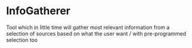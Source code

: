 # InfoGatherer
Tool which in little time will gather most relevant information from a selection of sources based on what the user want / with pre-programmed selection too

